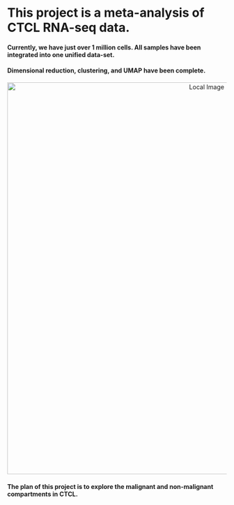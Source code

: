 # This project is a meta-analysis of CTCL RNA-seq data.

#### Currently, we have just over 1 million cells. All samples have been integrated into one unified data-set.

#### Dimensional reduction, clustering, and UMAP have been complete.

<p align="center">
  <img src="https://github.com/ryanreis333/ctcl.meta/assets/16333059/934e6bdb-e51d-4c3e-90a7-f6f6a8bbbfc7" alt="Local Image" width="900" height="900">
</p>

#### The plan of this project is to explore the malignant and non-malignant compartments in CTCL.
